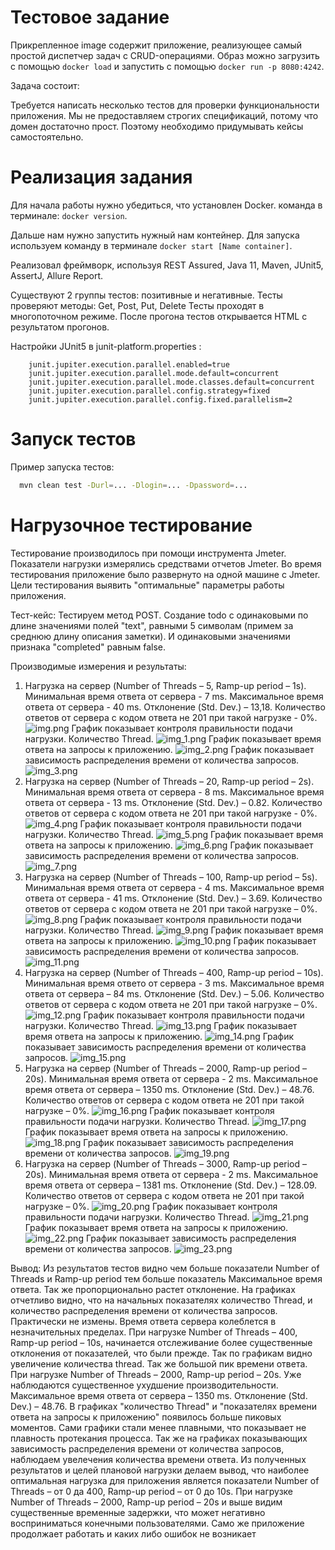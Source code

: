 # Тестовое задание

Прикрепленное image содержит приложение, реализующее самый простой диспетчер задач с CRUD-операциями. Образ можно загрузить с помощью `docker load` и запустить с помощью `docker run -p 8080:4242`.

Задача состоит:

Требуется написать несколько тестов для проверки функциональности приложения. Мы не предоставляем строгих спецификаций, потому что домен достаточно прост. Поэтому необходимо придумывать кейсы самостоятельно.

# Реализация задания

Для начала работы нужно убедиться, что установлен Docker.
команда в терминале: `docker version`.

Дальше нам нужно запустить нужный нам контейнер.
Для запуска используем команду в терминале `docker start [Name container]`.


Реализовал фреймворк, используя REST Assured, Java 11, Maven, JUnit5, AssertJ, Allure Report.

Существуют 2 группы тестов: позитивные и негативные.
Тесты проверяют методы: Get, Post, Put, Delete
Тесты проходят в многопоточном режиме.
После прогона тестов открывается HTML с результатом прогонов.

Настройки JUnit5 в junit-platform.properties :
```
    junit.jupiter.execution.parallel.enabled=true
    junit.jupiter.execution.parallel.mode.default=concurrent
    junit.jupiter.execution.parallel.mode.classes.default=concurrent
    junit.jupiter.execution.parallel.config.strategy=fixed
    junit.jupiter.execution.parallel.config.fixed.parallelism=2
``` 


# Запуск тестов

Пример запуска тестов:
```bash
  mvn clean test -Durl=... -Dlogin=... -Dpassword=...
```
# Нагрузочное тестирование

Тестирование производилось при помощи инструмента Jmeter.
Показатели нагрузки измерялись средствами отчетов Jmeter.
Во время тестирования приложение было развернуто на одной машине с Jmeter.
Цели тестирования выявить "оптимальные" параметры работы приложения. 

Тест-кейс:
Тестируем метод POST.
Создание todo с одинаковыми по длине значениями полей "text", равными 5 символам (примем за среднюю длину описания заметки). И одинаковыми значениями признака "completed" равным false.


Производимые измерения и результаты:
1.	Нагрузка на сервер (Number of Threads – 5, Ramp-up period – 1s).
      Минимальная время ответа от сервера - 7 ms.
      Максимальное время ответа от сервера - 40 ms.
      Отклонение (Std. Dev.) – 13,18.
      Количество ответов от сервера с кодом ответа не 201 при такой нагрузке - 0%.
      ![img.png](https://user-images.githubusercontent.com/82676512/246671471-9465f512-206f-4dec-9e14-758dc203791e.png)
      График показывает контроля правильности подачи нагрузки. Количество Thread.
      ![img_1.png](https://user-images.githubusercontent.com/82676512/246671485-5a133f9d-36b0-461c-974f-5b3daad9acce.png)
      График показывает время ответа на запросы к приложению.
      ![img_2.png](https://user-images.githubusercontent.com/82676512/246671493-fd872682-3e22-4d29-b8cb-b1ea619c3fdd.png)
      График показывает зависимость распределения времени от количества запросов.
      ![img_3.png](https://user-images.githubusercontent.com/82676512/246671494-3a46baa9-0348-4060-9e3e-34cef043c466.png)
2.	Нагрузка на сервер (Number of Threads – 20, Ramp-up period – 2s).
      Минимальная время ответа от сервера - 8 ms.
      Максимальное время ответа от сервера - 13 ms.
      Отклонение (Std. Dev.) – 0.82.
      Количество ответов от сервера с кодом ответа не 201 при такой нагрузке - 0%.
      ![img_4.png](https://user-images.githubusercontent.com/82676512/246671502-6517b7e7-0538-4518-ba56-87e74be19f34.png)
      График показывает контроля правильности подачи нагрузки. Количество Thread.
      ![img_5.png](https://user-images.githubusercontent.com/82676512/246671508-4121da7a-b032-47b2-99c5-dfbed65ef203.png)
      График показывает время ответа на запросы к приложению.
      ![img_6.png](https://user-images.githubusercontent.com/82676512/246671512-07faa48c-e46f-48fc-bc46-95fc80473563.png)
      График показывает зависимость распределения времени от количества запросов.
      ![img_7.png](https://user-images.githubusercontent.com/82676512/246671525-9c85dee7-fd05-447b-bddb-35b8a209ca84.png)
3.	Нагрузка на сервер (Number of Threads – 100, Ramp-up period – 5s).
      Минимальная время ответа от сервера - 4 ms.
      Максимальное время ответа от сервера - 41 ms.
      Отклонение (Std. Dev.) – 3.69.
      Количество ответов от сервера с кодом ответа не 201 при такой нагрузке – 0%.
      ![img_8.png](https://user-images.githubusercontent.com/82676512/246671533-6219e401-5d14-47ea-8898-034a68678933.png)
      График показывает контроля правильности подачи нагрузки. Количество Thread.
      ![img_9.png](https://user-images.githubusercontent.com/82676512/246671542-c09bef51-45d9-4434-aade-c7dd6561bb88.png)
      График показывает время ответа на запросы к приложению.
      ![img_10.png](https://user-images.githubusercontent.com/82676512/246671548-2fba1e9c-fb4a-48e8-a234-d24794f0b53d.png)
      График показывает зависимость распределения времени от количества запросов.
      ![img_11.png](https://user-images.githubusercontent.com/82676512/246671559-63410eca-7f0a-4fbe-b2df-733bcb6d498f.png)
4.	Нагрузка на сервер (Number of Threads – 400, Ramp-up period – 10s).
      Минимальная время ответо от сервера - 3 ms.
      Максимальное время ответа от сервера – 84 ms.
      Отклонение (Std. Dev.) – 5.06.
      Количество ответов от сервера с кодом ответа не 201 при такой нагрузке – 0%.
      ![img_12.png](https://user-images.githubusercontent.com/82676512/246671562-6ebab998-b04f-4b0e-9af0-e5b88d6fd36c.png)
      График показывает контроля правильности подачи нагрузки. Количество Thread.
      ![img_13.png](https://user-images.githubusercontent.com/82676512/246671580-893e1b5b-2673-4969-830e-25440e985b26.png)
      График показывает время ответа на запросы к приложению.
      ![img_14.png](https://user-images.githubusercontent.com/82676512/246671583-13ebe623-b607-4e00-8fcb-a1f1d81768b9.png)
      График показывает зависимость распределения времени от количества запросов.
      ![img_15.png](https://user-images.githubusercontent.com/82676512/246671588-66b6f002-5e20-47ce-bc9e-02a5f7832a6d.png)
5.	Нагрузка на сервер (Number of Threads – 2000, Ramp-up period – 20s).
      Минимальная время ответа от сервера - 2 ms.
      Максимальное время ответа от сервера – 1350 ms.
      Отклонение (Std. Dev.) – 48.76.
      Количество ответов от сервера с кодом ответа не 201 при такой нагрузке – 0%.
      ![img_16.png](https://user-images.githubusercontent.com/82676512/246671592-27d73fb9-527c-4ea9-9b1c-ff8bcd4c5da2.png)
      График показывает контроля правильности подачи нагрузки. Количество Thread.
      ![img_17.png](https://user-images.githubusercontent.com/82676512/246671597-097ac248-bdd2-4d09-a5f8-a61200ae921d.png)
      График показывает время ответа на запросы к приложению.
      ![img_18.png](https://user-images.githubusercontent.com/82676512/246671600-52ccd374-cf82-4f56-a84e-135889978571.png)
      График показывает зависимость распределения времени от количества запросов.
      ![img_19.png](https://user-images.githubusercontent.com/82676512/246671604-8ec4e6bd-4ac1-4e47-bf2b-ad0d6e11baf5.png)
6.	Нагрузка на сервер (Number of Threads – 3000, Ramp-up period – 20s).
      Минимальная время ответа от сервера - 2 ms.
      Максимальное время ответа от сервера – 1381 ms.
      Отклонение (Std. Dev.) – 128.09.
      Количество ответов от сервера с кодом ответа не 201 при такой нагрузке – 0%.
      ![img_20.png](https://user-images.githubusercontent.com/82676512/246671609-47018e90-a789-4231-8f76-1f3227786443.png)
      График показывает контроля правильности подачи нагрузки. Количество Thread.
      ![img_21.png](https://user-images.githubusercontent.com/82676512/246671615-dee773e3-a429-4e44-8f62-7466c24cea61.png)
      График показывает время ответа на запросы к приложению.
      ![img_22.png](https://user-images.githubusercontent.com/82676512/246671619-898f6981-b61d-4660-b258-1ddf48d2ee94.png)
      График показывает зависимость распределения времени от количества запросов.
      ![img_23.png](https://user-images.githubusercontent.com/82676512/246671623-3b500e89-4d98-4150-9c3a-794feb28fdf9.png)

Вывод: Из результатов тестов видно чем больше показатели Number of Threads и Ramp-up period тем больше показатель 
Максимальное время ответа. Так же пропорционально растет отклонение. На графиках отчетливо видно, что на начальных 
показателях количество Thread, и количество распределения времени от количества запросов. Практически не измены. 
Время ответа сервера колеблется в незначительных пределах. При нагрузке Number of Threads – 400, Ramp-up period – 10s,
начинается отслеживание более существенные отклонения от показателей, что были прежде. Так по графикам видно увеличение
количества thread. Так же большой пик времени ответа. При нагрузке Number of Threads – 2000, Ramp-up period – 20s.
Уже наблюдаются существенное ухудшение производительности. Максимальное время ответа от сервера – 1350 ms. 
Отклонение (Std. Dev.) – 48.76. В графиках "количество Thread" и "показателях времени ответа на запросы к приложению"
появилось больше пиковых моментов. Сами графики стали менее плавными, что показывает не плавность протекания процесса.
Так же на графиках показывающих зависимость распределения времени от количества запросов, наблюдаем увелечения количества
времени ответа.
Из полученных результатов и целей плановой нагрузки делаем вывод, что наиболее оптимальная нагрузка для приложения является показатели 
Number of Threads – от 0 да 400, Ramp-up period – от 0 до 10s. При нагрузке Number of Threads – 2000, Ramp-up period – 20s
и выше видим существенные временные задержки, что может негативно восприниматься конечными пользователями. Само же приложение
продолжает работать и каких либо ошибок не возникает


